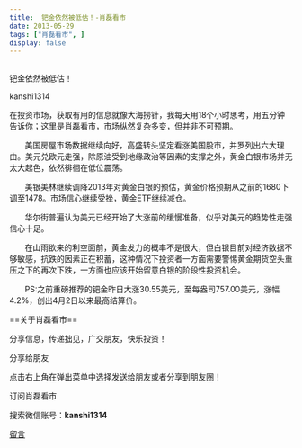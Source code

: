 ```yaml
---
title:  钯金依然被低估！-肖磊看市
date: 2013-05-29
tags: ["肖磊看市", ]
display: false
---
```



## 



钯金依然被低估！




kanshi1314




在投资市场，获取有用的信息就像大海捞针，我每天用18个小时思考，用五分钟告诉你；这里是肖磊看市，市场纵然复杂多变，但并非不可预期。


 &nbsp; &nbsp; &nbsp; &nbsp;美国房屋市场数据继续向好，高盛转头坚定看涨美国股市，并罗列出六大理由。美元兑欧元走强，除原油受到地缘政治等因素的支撑之外，黄金白银市场并无太大起色，依然徘徊在低位震荡。

 &nbsp; &nbsp; &nbsp; &nbsp;美银美林继续调降2013年对黄金白银的预估，黄金价格预期从之前的1680下调至1478。市场信心继续受挫，黄金ETF继续减仓。

 &nbsp; &nbsp; &nbsp; &nbsp;华尔街普遍认为美元已经开始了大涨前的缓慢准备，似乎对美元的趋势性走强信心十足。

 &nbsp; &nbsp; &nbsp; &nbsp;在山雨欲来的利空面前，黄金发力的概率不是很大，但白银目前对经济数据不够敏感，抗跌的因素正在积蓄，这种情况下投资者一方面需要警惕黄金期货空头重压之下的再次下跌，一方面也应该开始留意白银的阶段性投资机会。

 

 &nbsp; &nbsp; &nbsp; &nbsp;PS:之前重磅推荐的钯金昨日大涨30.55美元，至每盎司757.00美元，涨幅4.2%，创出4月2日以来最高结算价。

 

 

 

 

 

 

==关于肖磊看市== 

分享信息，传递拙见，广交朋友，快乐投资！

 

分享给朋友

点击右上角在弹出菜单中选择发送给朋友或者分享到朋友圈！　

 

订阅肖磊看市

搜索微信账号：**kanshi1314**

 









[留言](javascript:;)